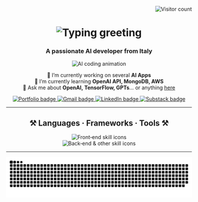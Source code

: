 <!-- Visitor badge -->
<p align="right">
  <img src="https://visitor-badge.laobi.icu/badge?page_id=Blackhand01.Blackhand01" alt="Visitor count" />
</p>

<h1 align="center">
  <img src="https://readme-typing-svg.herokuapp.com/?font=Righteous&size=35&center=true&vCenter=true&width=500&height=70&duration=4000&lines=Hi+There!+👋;+I'm+Stefano+Roy+Bisignano!" alt="Typing greeting" />
</h1>

<h3 align="center">A passionate AI developer from Italy</h3>

<p align="center">
  <img src="https://media.giphy.com/media/N9s4o2LBoFQkaMUjvb/giphy.gif" width="300" alt="AI coding animation" />
</p>

<p align="center">
  🔭 I’m currently working on several <strong>AI Apps</strong> <br/>
  🌱 I’m currently learning <strong>OpenAI API, MongoDB, AWS</strong> <br/>
  💬 Ask me about <strong>OpenAI, TensorFlow, GPTs</strong>… or anything <a href="https://github.com/Blackhand01/BisiPortfolio/issues">here</a>
</p>

<p align="center">
  <a href="https://github.com/Blackhand01/BisiPortfolio" target="_blank">
    <img src="https://img.shields.io/badge/Portfolio-FF5722?style=for-the-badge&logo=todoist&logoColor=white" alt="Portfolio badge" />
  </a>
  <a href="mailto:bisiwork01@gmail.com">
    <img src="https://img.shields.io/badge/Gmail-D14836?style=for-the-badge&logo=gmail&logoColor=white" alt="Gmail badge" />
  </a>
  <a href="https://www.linkedin.com/in/stefano-roy-bisignano-9100291b2" target="_blank">
    <img src="https://img.shields.io/badge/LinkedIn-0077B5?style=for-the-badge&logo=linkedin&logoColor=white" alt="LinkedIn badge" />
  </a>
  <a href="https://substack.com/@bisiroy?utm_source=edit-profile-page" target="_blank">
    <img src="https://img.shields.io/badge/Substack-FF6600?style=for-the-badge&logo=substack&logoColor=white" alt="Substack badge" />
  </a>
</p>

---

<h2 align="center">⚒️ Languages · Frameworks · Tools ⚒️</h2>

<p align="center">
  <img src="https://skillicons.dev/icons?i=react,bootstrap,materialui,html,css,tailwind,figma,vscode,git,github" alt="Front‑end skill icons" /><br/>
  <img src="https://skillicons.dev/icons?i=nodejs,python,javascript,typescript,express,firebase,mongodb,mysql,java,c,nextjs,flask,r" alt="Back‑end & other skill icons" />
</p>

---

<p align="center">
  <img src="https://raw.githubusercontent.com/salesp07/salesp07/output/github-contribution-grid-snake.svg" alt="Snake animation of contributions" />
</p>
